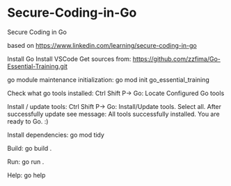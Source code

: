 # Secure-Coding-in-Go
Secure Coding in Go

based on https://www.linkedin.com/learning/secure-coding-in-go

Install Go
Install VSCode
Get sources from: https://github.com/zzfima/Go-Essential-Training.git

go module maintenance initialization: go mod init go_essential_training

Check what go tools installed: Ctrl Shift P-> Go: Locate Configured Go tools

Install / update tools: Ctrl Shift P-> Go: Install/Update tools. Select all. After successfully update see message: All tools successfully installed. You are ready to Go. :)

Install dependencies: go mod tidy

Build: go build .

Run: go run .

Help: go help
